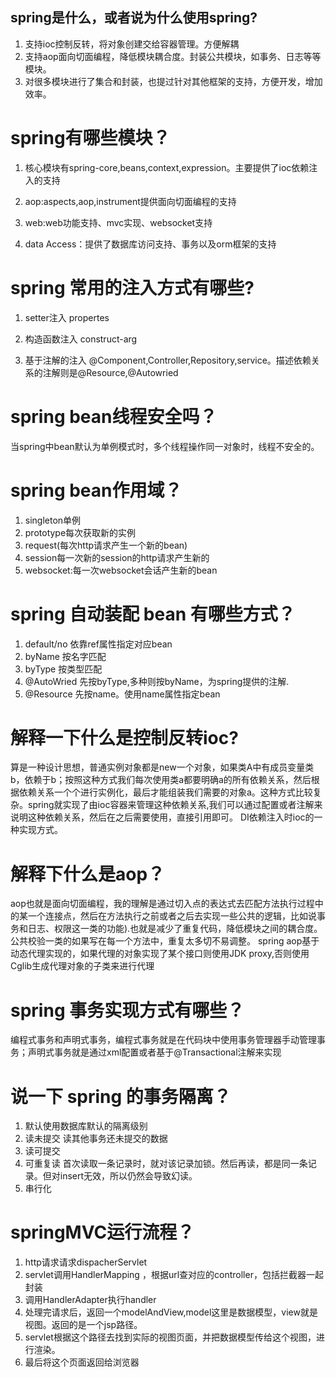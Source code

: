 ## spring是什么，或者说为什么使用spring?

1) 支持ioc控制反转，将对象创建交给容器管理。方便解耦
2) 支持aop面向切面编程，降低模块耦合度。封装公共模块，如事务、日志等等模块。
3) 对很多模块进行了集合和封装，也提过针对其他框架的支持，方便开发，增加效率。

# spring有哪些模块？

1) 核心模块有spring-core,beans,context,expression。主要提供了ioc依赖注入的支持
2) aop:aspects,aop,instrument提供面向切面编程的支持                   

3) web:web功能支持、mvc实现、websocket支持

4) data Access：提供了数据库访问支持、事务以及orm框架的支持

# spring 常用的注入方式有哪些?

1) setter注入 propertes

2) 构造函数注入 construct-arg
3) 基于注解的注入 @Component,Controller,Repository,service。描述依赖关系的注解则是@Resource,@Autowried

# spring bean线程安全吗？

当spring中bean默认为单例模式时，多个线程操作同一对象时，线程不安全的。

# spring bean作用域？

1) singleton单例
2) prototype每次获取新的实例
3) request(每次http请求产生一个新的bean)
4) session每一次新的session的http请求产生新的
5) websocket:每一次websocket会话产生新的bean

# spring 自动装配 bean 有哪些方式？

1) default/no 依靠ref属性指定对应bean
2) byName 按名字匹配
3) byType 按类型匹配
4) @AutoWried 先按byType,多种则按byName，为spring提供的注解.
5) @Resource 先按name。使用name属性指定bean


# 解释一下什么是控制反转ioc?

算是一种设计思想，普通实例对象都是new一个对象，如果类A中有成员变量类b，依赖于b；按照这种方式我们每次使用类a都要明确a的所有依赖关系，然后根据依赖关系一个个进行实例化，最后才能组装我们需要的对象a。这种方式比较复杂。spring就实现了由ioc容器来管理这种依赖关系,我们可以通过配置或者注解来说明这种依赖关系，然后在之后需要使用，直接引用即可。
DI依赖注入时ioc的一种实现方式。


# 解释下什么是aop？

aop也就是面向切面编程，我的理解是通过切入点的表达式去匹配方法执行过程中的某一个连接点，然后在方法执行之前或者之后去实现一些公共的逻辑，比如说事务和日志、权限这一类的功能).也就是减少了重复代码，降低模块之间的耦合度。公共校验一类的如果写在每一个方法中，重复太多切不易调整。
spring aop基于动态代理实现的，如果代理的对象实现了某个接口则使用JDK proxy,否则使用Cglib生成代理对象的子类来进行代理

# spring 事务实现方式有哪些？

编程式事务和声明式事务，编程式事务就是在代码块中使用事务管理器手动管理事务；声明式事务就是通过xml配置或者基于@Transactional注解来实现

# 说一下 spring 的事务隔离？

1) 默认使用数据库默认的隔离级别
2) 读未提交 读其他事务还未提交的数据
3) 读可提交 
4) 可重复读 首次读取一条记录时，就对该记录加锁。然后再读，都是同一条记录。但对insert无效，所以仍然会导致幻读。
5) 串行化


# springMVC运行流程？

1) http请求请求dispacherServlet
2) servlet调用HandlerMapping ，根据url查对应的controller，包括拦截器一起封装
3) 调用HandlerAdapter执行handler
4) 处理完请求后，返回一个modelAndView,model这里是数据模型，view就是视图。返回的是一个jsp路径。
5) servlet根据这个路径去找到实际的视图页面，并把数据模型传给这个视图，进行渲染。
6) 最后将这个页面返回给浏览器
